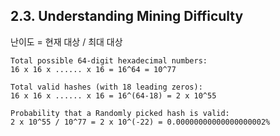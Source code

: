 ## 2.3. Understanding Mining Difficulty

난이도 = 현재 대상 / 최대 대상

```text
Total possible 64-digit hexadecimal numbers:
16 x 16 x ...... x 16 = 16^64 = 10^77

Total valid hashes (with 18 leading zeros):
16 x 16 x ...... x 16 = 16^(64-18) = 2 x 10^55

Probability that a Randomly picked hash is valid:
2 x 10^55 / 10^77 = 2 x 10^(-22) = 0.00000000000000000002%
```
